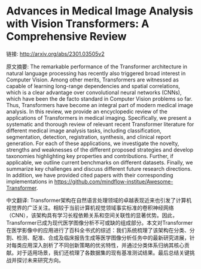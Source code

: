 # Advances in Medical Image Analysis with Vision Transformers: A Comprehensive Review

链接: http://arxiv.org/abs/2301.03505v2

原文摘要:
The remarkable performance of the Transformer architecture in natural
language processing has recently also triggered broad interest in Computer
Vision. Among other merits, Transformers are witnessed as capable of learning
long-range dependencies and spatial correlations, which is a clear advantage
over convolutional neural networks (CNNs), which have been the de facto
standard in Computer Vision problems so far. Thus, Transformers have become an
integral part of modern medical image analysis. In this review, we provide an
encyclopedic review of the applications of Transformers in medical imaging.
Specifically, we present a systematic and thorough review of relevant recent
Transformer literature for different medical image analysis tasks, including
classification, segmentation, detection, registration, synthesis, and clinical
report generation. For each of these applications, we investigate the novelty,
strengths and weaknesses of the different proposed strategies and develop
taxonomies highlighting key properties and contributions. Further, if
applicable, we outline current benchmarks on different datasets. Finally, we
summarize key challenges and discuss different future research directions. In
addition, we have provided cited papers with their corresponding
implementations in https://github.com/mindflow-institue/Awesome-Transformer.

中文翻译:
Transformer架构在自然语言处理领域的卓越表现近来也引发了计算机视觉界的广泛关注。相较于当前计算机视觉领域事实标准的卷积神经网络（CNN），该架构具有学习长程依赖关系和空间关联性的显著优势。因此，Transformer已成为现代医学图像分析不可或缺的组成部分。本文对Transformer在医学影像中的应用进行了百科全书式的综述：我们系统梳理了该架构在分类、分割、检测、配准、合成及临床报告生成等医学图像分析任务中的最新研究进展，针对每类应用深入剖析了不同创新策略的优劣特性，并通过分类体系归纳其核心贡献。对于适用场景，我们还梳理了各数据集的现有基准测试结果。最后总结关键挑战并探讨未来研究方向。
